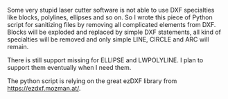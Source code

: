 Some very stupid laser cutter software is not able to use DXF specialties like
blocks, polylines, ellipses and so on. So I wrote this piece of Python script
for sanitizing files by removing all complicated elements from DXF. Blocks will
be exploded and replaced by simple DXF statements, all kind of specialties will
be removed and only simple LINE, CIRCLE and ARC will remain.

There is still support missing for ELLIPSE and LWPOLYLINE. I plan to support
them eventually when I need them.

The python script is relying on the great ezDXF library from
https://ezdxf.mozman.at/.

